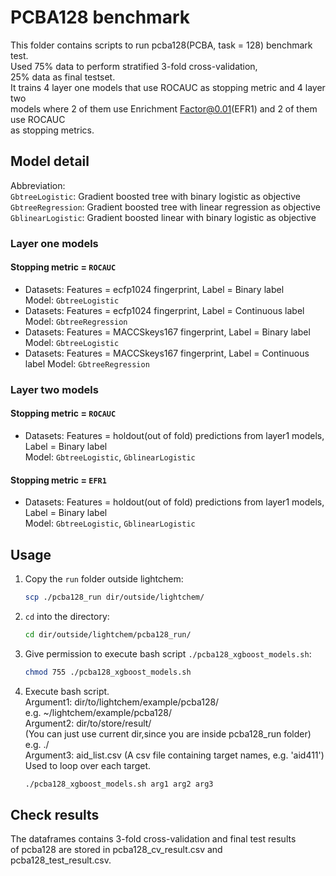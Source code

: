 # PCBA128 benchmark

This folder contains scripts to run pcba128(PCBA, task = 128) benchmark test.    
Used 75% data to perform stratified 3-fold cross-validation,  
25% data as final testset.  
It trains 4 layer one models that use ROCAUC as stopping metric and 4 layer two  
models where 2 of them use Enrichment Factor@0.01(EFR1) and 2 of them use ROCAUC  
as stopping metrics.

## Model detail

Abbreviation:  
`GbtreeLogistic`: Gradient boosted tree with binary logistic as objective  
`GbtreeRegression`: Gradient boosted tree with linear regression as objective  
`GblinearLogistic`: Gradient boosted linear with binary logistic as objective    

### Layer one models

#### Stopping metric = `ROCAUC`

* Datasets: Features = ecfp1024 fingerprint, Label = Binary label  
Model: `GbtreeLogistic`
* Datasets: Features = ecfp1024 fingerprint, Label = Continuous label
Model: `GbtreeRegression`
* Datasets: Features = MACCSkeys167 fingerprint, Label = Binary label
Model: `GbtreeLogistic`
* Datasets: Features = MACCSkeys167 fingerprint, Label = Continuous label
Model: `GbtreeRegression`

### Layer two models

#### Stopping metric = `ROCAUC`

* Datasets: Features = holdout(out of fold) predictions from layer1 models,  
            Label = Binary label  
Model: `GbtreeLogistic`, `GblinearLogistic`

#### Stopping metric = `EFR1`

* Datasets: Features = holdout(out of fold) predictions from layer1 models,  
            Label = Binary label  
Model: `GbtreeLogistic`, `GblinearLogistic`

## Usage

1. Copy the `run` folder outside lightchem:  
   ```bash
   scp ./pcba128_run dir/outside/lightchem/
   ```

2. `cd` into the directory:  
   ```bash
   cd dir/outside/lightchem/pcba128_run/
   ```

3. Give permission to execute bash script `./pcba128_xgboost_models.sh`:  
   ```bash
   chmod 755 ./pcba128_xgboost_models.sh
   ```

4. Execute bash script.  
    Argument1: dir/to/lightchem/example/pcba128/  
    e.g. ~/lightchem/example/pcba128/  
    Argument2: dir/to/store/result/  
    (You can just use current dir,since you are inside pcba128_run folder)  
    e.g. ./  
    Argument3: aid_list.csv (A csv file containing target names, e.g. 'aid411')  
    Used to loop over each target.  
    ```bash
    ./pcba128_xgboost_models.sh arg1 arg2 arg3
    ```

## Check results

The dataframes contains 3-fold cross-validation and final test results  
of pcba128 are stored in pcba128_cv_result.csv and pcba128_test_result.csv.
